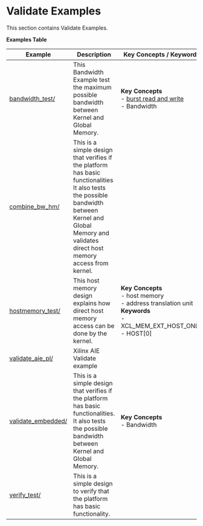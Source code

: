 Validate Examples
==================================
This section contains Validate Examples.

 __Examples Table__ 

Example        | Description           | Key Concepts / Keywords 
---------------|-----------------------|-------------------------
[bandwidth_test/][]|This Bandwidth Example test the maximum possible bandwidth between Kernel and Global Memory.|__Key__ __Concepts__<br> - [burst read and write](https://docs.xilinx.com/r/en-US/ug1399-vitis-hls/AXI-Burst-Transfers)<br> - Bandwidth<br>
[combine_bw_hm/][]|This is a simple design that verifies if the platform has basic functionalities It also tests the possible bandwidth between Kernel and Global Memory and validates direct host memory access from kernel.|
[hostmemory_test/][]|This host memory design explains how direct host memory access can be done by the kernel.|__Key__ __Concepts__<br> - host memory<br> - address translation unit<br>__Keywords__<br> - XCL_MEM_EXT_HOST_ONLY<br> - HOST[0]
[validate_aie_pl/][]|Xilinx AIE Validate example|
[validate_embedded/][]|This is a simple design that verifies if the platform has basic functionalities. It also tests the possible bandwidth between Kernel and Global Memory.|__Key__ __Concepts__<br> - Bandwidth<br>
[verify_test/][]|This is a simple design to verify that the platform has basic functionality.|

[.]:.
[bandwidth_test/]:bandwidth_test/
[combine_bw_hm/]:combine_bw_hm/
[hostmemory_test/]:hostmemory_test/
[validate_aie_pl/]:validate_aie_pl/
[validate_embedded/]:validate_embedded/
[verify_test/]:verify_test/
